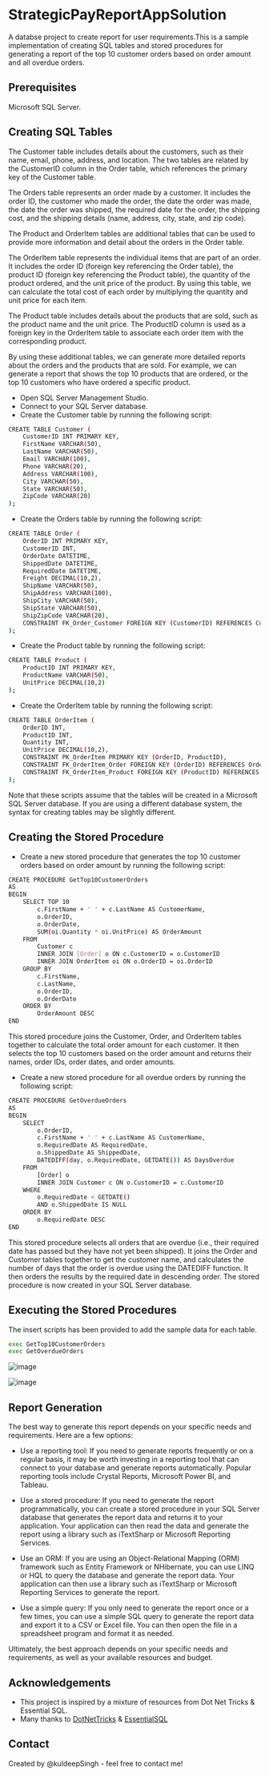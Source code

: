 # StrategicPayReportAppSolution
 A databse project to create report for user requirements.This is a sample implementation of creating SQL tables and stored procedures for generating a report of the top 10 customer orders based on order amount and all overdue orders.

## Prerequisites

Microsoft SQL Server.

## Creating SQL Tables
The Customer table includes details about the customers, such as their name, email, phone, address, and location.
The two tables are related by the CustomerID column in the Order table, which references the primary key of the Customer table.

The Orders table represents an order made by a customer. It includes the order ID, the customer who made the order, the date the order was made, the date the order was shipped, the required date for the order, the shipping cost, and the shipping details (name, address, city, state, and zip code).

The Product and OrderItem tables are additional tables that can be used to provide more information and detail about the orders in the Order table.

The OrderItem table represents the individual items that are part of an order. It includes the order ID (foreign key referencing the Order table), the product ID (foreign key referencing the Product table), the quantity of the product ordered, and the unit price of the product. By using this table, we can calculate the total cost of each order by multiplying the quantity and unit price for each item.

The Product table includes details about the products that are sold, such as the product name and the unit price. The ProductID column is used as a foreign key in the OrderItem table to associate each order item with the corresponding product.

By using these additional tables, we can generate more detailed reports about the orders and the products that are sold. For example, we can generate a report that shows the top 10 products that are ordered, or the top 10 customers who have ordered a specific product.
- Open SQL Server Management Studio.
- Connect to your SQL Server database.
- Create the Customer table by running the following script:

```bash
CREATE TABLE Customer (
    CustomerID INT PRIMARY KEY,
    FirstName VARCHAR(50),
    LastName VARCHAR(50),
    Email VARCHAR(100),
    Phone VARCHAR(20),
    Address VARCHAR(100),
    City VARCHAR(50),
    State VARCHAR(50),
    ZipCode VARCHAR(20)
);
```
- Create the Orders table by running the following script:

```bash
CREATE TABLE Order (
    OrderID INT PRIMARY KEY,
    CustomerID INT,
    OrderDate DATETIME,
    ShippedDate DATETIME,
    RequiredDate DATETIME,
    Freight DECIMAL(10,2),
    ShipName VARCHAR(50),
    ShipAddress VARCHAR(100),
    ShipCity VARCHAR(50),
    ShipState VARCHAR(50),
    ShipZipCode VARCHAR(20),
    CONSTRAINT FK_Order_Customer FOREIGN KEY (CustomerID) REFERENCES Customer(CustomerID)
);
```
- Create the Product table by running the following script:

```bash
CREATE TABLE Product (
    ProductID INT PRIMARY KEY,
    ProductName VARCHAR(50),
    UnitPrice DECIMAL(10,2)
);
```
- Create the OrderItem table by running the following script:

```bash
CREATE TABLE OrderItem (
    OrderID INT,
    ProductID INT,
    Quantity INT,
    UnitPrice DECIMAL(10,2),
    CONSTRAINT PK_OrderItem PRIMARY KEY (OrderID, ProductID),
    CONSTRAINT FK_OrderItem_Order FOREIGN KEY (OrderID) REFERENCES Order(OrderID),
    CONSTRAINT FK_OrderItem_Product FOREIGN KEY (ProductID) REFERENCES Product(ProductID)
);
```
Note that these scripts assume that the tables will be created in a Microsoft SQL Server database. If you are using a different database system, the syntax for creating tables may be slightly different.

## Creating the Stored Procedure
- Create a new stored procedure that generates the top 10 customer orders based on order amount by running the following script:
```bash
CREATE PROCEDURE GetTop10CustomerOrders
AS
BEGIN
    SELECT TOP 10
        c.FirstName + ' ' + c.LastName AS CustomerName,
        o.OrderID,
        o.OrderDate,
        SUM(oi.Quantity * oi.UnitPrice) AS OrderAmount
    FROM
        Customer c
        INNER JOIN [Order] o ON c.CustomerID = o.CustomerID
        INNER JOIN OrderItem oi ON o.OrderID = oi.OrderID
    GROUP BY
        c.FirstName,
        c.LastName,
        o.OrderID,
        o.OrderDate
    ORDER BY
        OrderAmount DESC
END
```
This stored procedure joins the Customer, Order, and OrderItem tables together to calculate the total order amount for each customer. It then selects the top 10 customers based on the order amount and returns their names, order IDs, order dates, and order amounts.

- Create a new stored procedure for all overdue orders by running the following script:
```bash
CREATE PROCEDURE GetOverdueOrders
AS
BEGIN
    SELECT
        o.OrderID,
        c.FirstName + ' ' + c.LastName AS CustomerName,
        o.RequiredDate AS RequiredDate,
        o.ShippedDate AS ShippedDate,
        DATEDIFF(day, o.RequiredDate, GETDATE()) AS DaysOverdue
    FROM
        [Order] o
        INNER JOIN Customer c ON o.CustomerID = c.CustomerID
    WHERE
        o.RequiredDate < GETDATE()
        AND o.ShippedDate IS NULL
    ORDER BY
        o.RequiredDate DESC
END
```
This stored procedure selects all orders that are overdue (i.e., their required date has passed but they have not yet been shipped). It joins the Order and Customer tables together to get the customer name, and calculates the number of days that the order is overdue using the DATEDIFF function. It then orders the results by the required date in descending order.
The stored procedure is now created in your SQL Server database.

## Executing the Stored Procedures
The insert scripts has been provided to add the sample data for each table.
```python
exec GetTop10CustomerOrders
exec GetOverdueOrders
```
![image](https://user-images.githubusercontent.com/36822070/221695388-f1ab5fea-9e39-4cd4-b55f-bcebf9bf999c.png)

![image](https://user-images.githubusercontent.com/36822070/221700252-3387157b-ca1b-4da2-960b-6f96c0aa108a.png)

## Report Generation
The best way to generate this report depends on your specific needs and requirements. Here are a few options:

- Use a reporting tool: If you need to generate reports frequently or on a regular basis, it may be worth investing in a reporting tool that can connect to your database and generate reports automatically. Popular reporting tools include Crystal Reports, Microsoft Power BI, and Tableau.

- Use a stored procedure: If you need to generate the report programmatically, you can create a stored procedure in your SQL Server database that generates the report data and returns it to your application. Your application can then read the data and generate the report using a library such as iTextSharp or Microsoft Reporting Services.

- Use an ORM: If you are using an Object-Relational Mapping (ORM) framework such as Entity Framework or NHibernate, you can use LINQ or HQL to query the database and generate the report data. Your application can then use a library such as iTextSharp or Microsoft Reporting Services to generate the report.

- Use a simple query: If you only need to generate the report once or a few times, you can use a simple SQL query to generate the report data and export it to a CSV or Excel file. You can then open the file in a spreadsheet program and format it as needed.

Ultimately, the best approach depends on your specific needs and requirements, as well as your available resources and budget.

## Acknowledgements
- This project is inspired by a mixture of resources from Dot Net Tricks & Essential SQL.
- Many thanks to [DotNetTricks](https://www.dotnettricks.com/) & [EssentialSQL](https://www.essentialsql.com/)

## Contact
Created by @kuldeepSingh - feel free to contact me!
